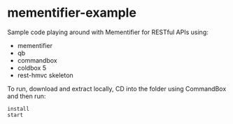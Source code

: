 # mementifier-example 
Sample code playing around with Mementifier for RESTful APIs using:
- mementifier
- qb
- commandbox
- coldbox 5
- rest-hmvc skeleton

To run, download and extract locally, CD into the folder using CommandBox and then run:
```
install
start
```
